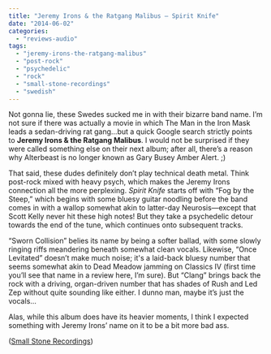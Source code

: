 ```yaml
---
title: "Jeremy Irons & the Ratgang Malibus – Spirit Knife"
date: "2014-06-02"
categories: 
  - "reviews-audio"
tags: 
  - "jeremy-irons-the-ratgang-malibus"
  - "post-rock"
  - "psychedelic"
  - "rock"
  - "small-stone-recordings"
  - "swedish"
---
```


Not gonna lie, these Swedes sucked me in with their bizarre band name. I’m not sure if there was actually a movie in which The Man in the Iron Mask leads a sedan-driving rat gang…but a quick Google search strictly points to **Jeremy Irons & the Ratgang Malibus**. I would not be surprised if they were called something else on their next album; after all, there’s a reason why Alterbeast is no longer known as Gary Busey Amber Alert. ;)

That said, these dudes definitely don’t play technical death metal. Think post-rock mixed with heavy psych, which makes the Jeremy Irons connection all the more perplexing. _Spirit Knife_ starts off with “Fog by the Steep,” which begins with some bluesy guitar noodling before the band comes in with a wallop somewhat akin to latter-day Neurosis—except that Scott Kelly never hit these high notes! But they take a psychedelic detour towards the end of the tune, which continues onto subsequent tracks.

“Sworn Collision” belies its name by being a softer ballad, with some slowly ringing riffs meandering beneath somewhat clean vocals. Likewise, “Once Levitated” doesn’t make much noise; it's a laid-back bluesy number that seems somewhat akin to Dead Meadow jamming on Classics IV (first time you’ll see that name in a review here, I’m sure). But “Clang” brings back the rock with a driving, organ-driven number that has shades of Rush and Led Zep without quite sounding like either. I dunno man, maybe it’s just the vocals…

Alas, while this album does have its heavier moments, I think I expected something with Jeremy Irons’ name on it to be a bit more bad ass.

([Small Stone Recordings](http://www.smallstone.com/))
